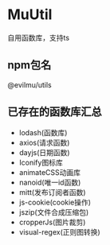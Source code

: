 # MuUtil

自用函数库，支持ts

## npm包名

@evilmu/utils

## 已存在的函数库汇总

- lodash(函数库)
- axios(请求函数)
- dayjs(日期函数)
- Iconify图标库
- animateCSS动画库
- nanoid(唯一id函数)
- mitt(发布订阅者函数)
- js-cookie(cookie操作)
- jszip(文件合成压缩包)
- cropperJs(图片裁剪)
- visual-regex(正则图转换)
